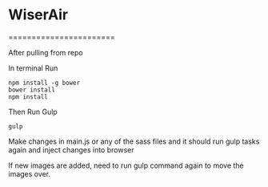 # WiserAir
=======================

After pulling from repo

In terminal Run 


```
npm install -g bower
bower install
npm install
```

Then Run Gulp

```
gulp
```

Make changes in main.js or any of the sass files 
and it should run gulp tasks again and inject changes into browser

If new images are added, need to run gulp command again to move the images over.



